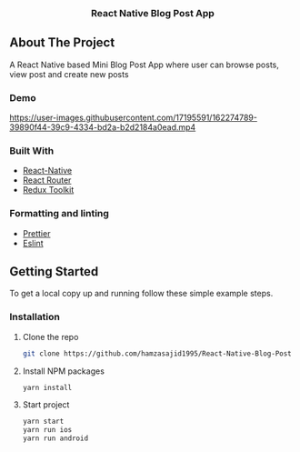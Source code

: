 <div id="top"></div>

<!-- PROJECT LOGO -->
<br />
<div align="center">

  <h3 align="center">React Native Blog Post App</h3>

</div>



<!-- ABOUT THE PROJECT -->
## About The Project

A React Native based Mini Blog Post App where user can browse posts, view post and create new posts

### Demo

https://user-images.githubusercontent.com/17195591/162274789-39890f44-39c9-4334-bd2a-b2d2184a0ead.mp4


### Built With

* [React-Native](https://reactnative.dev/)
* [React Router](https://reactnavigation.org/)
* [Redux Toolkit](https://redux-toolkit.js.org/)

### Formatting and linting

* [Prettier](https://prettier.io/)
* [Eslint](https://eslint.org/)

<!-- GETTING STARTED -->
## Getting Started

To get a local copy up and running follow these simple example steps.

### Installation


1. Clone the repo
   ```sh
   git clone https://github.com/hamzasajid1995/React-Native-Blog-Post
   ```
2. Install NPM packages
   ```sh
   yarn install
   ```
3. Start project
   ```sh
   yarn start
   yarn run ios
   yarn run android
   ```
